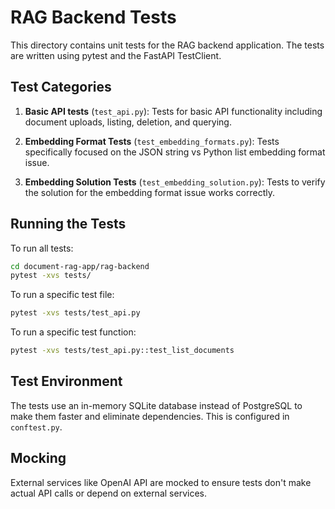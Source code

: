 # RAG Backend Tests

This directory contains unit tests for the RAG backend application. The tests are written using pytest and the FastAPI TestClient.

## Test Categories

1. **Basic API tests** (`test_api.py`): Tests for basic API functionality including document uploads, listing, deletion, and querying.

2. **Embedding Format Tests** (`test_embedding_formats.py`): Tests specifically focused on the JSON string vs Python list embedding format issue.

3. **Embedding Solution Tests** (`test_embedding_solution.py`): Tests to verify the solution for the embedding format issue works correctly.

## Running the Tests

To run all tests:

```bash
cd document-rag-app/rag-backend
pytest -xvs tests/
```

To run a specific test file:

```bash
pytest -xvs tests/test_api.py
```

To run a specific test function:

```bash
pytest -xvs tests/test_api.py::test_list_documents
```

## Test Environment

The tests use an in-memory SQLite database instead of PostgreSQL to make them faster and eliminate dependencies. This is configured in `conftest.py`.

## Mocking

External services like OpenAI API are mocked to ensure tests don't make actual API calls or depend on external services. 